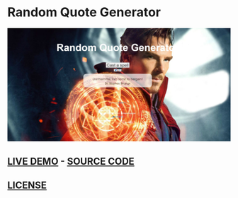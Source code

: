 # **Random Quote Generator**
![random quote generator](https://github.com/iam-chrisjim/Images/blob/master/RandomQuote/thumbnail.JPG?raw=true)
## [LIVE DEMO](https://codepen.io/liljimbos/full/JydZJX/)    -     [SOURCE CODE](https://codepen.io/liljimbos/pen/JydZJX)
## [LICENSE](https://github.com/chrisjim316/Random-Quote-Generator-/blob/master/LICENSE)
